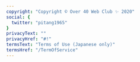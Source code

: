 ```yaml
---
copyright: "Copyright © Over 40 Web Club ✨ 2020"
social: {
  twitter: "pitang1965"
}
privacyText: ""
privacyHref: "#!"
termsText: "Terms of Use (Japanese only)"
termsHref: "/TermOfService"
---
```

